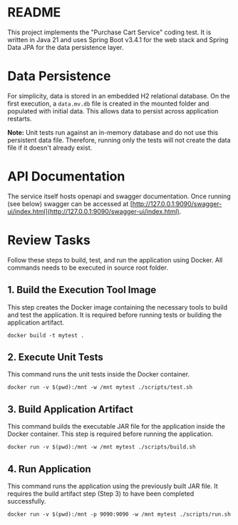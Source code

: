 # README

This project implements the "Purchase Cart Service" coding test. It is written in Java 21 and uses Spring Boot v3.4.1
for the web stack and Spring Data JPA for the data persistence layer.

# Data Persistence

For simplicity, data is stored in an embedded H2 relational database. On the first execution, a `data.mv.db` file is
created in
the mounted folder and populated with initial data. This allows data to persist across application
restarts.

**Note:** Unit tests run against an in-memory database and do not use this persistent data file. Therefore, running only
the tests will not create the data file if it doesn't already exist.

# API Documentation

The service itself hosts openapi and swagger documentation. Once running (see below) swagger can be accessed
at [http://127.0.0.1:9090/swagger-ui/index.html](http://127.0.0.1:9090/swagger-ui/index.html).

# Review Tasks

Follow these steps to build, test, and run the application using Docker.
All commands needs to be executed in source root folder.

## 1. Build the Execution Tool Image

This step creates the Docker image containing the necessary tools to build and test the application. It is required
before running tests or building the application artifact.

    docker build -t mytest .

## 2. Execute Unit Tests

This command runs the unit tests inside the Docker container.

    docker run -v $(pwd):/mnt -w /mnt mytest ./scripts/test.sh

## 3. Build Application Artifact

This command builds the executable JAR file for the application inside the Docker container. This step is required
before running the application.

    docker run -v $(pwd):/mnt -w /mnt mytest ./scripts/build.sh

## 4. Run Application

This command runs the application using the previously built JAR file. It requires the build artifact step (Step 3) to
have been completed successfully.

    docker run -v $(pwd):/mnt -p 9090:9090 -w /mnt mytest ./scripts/run.sh

